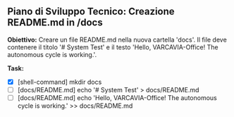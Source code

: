 ## Piano di Sviluppo Tecnico: Creazione README.md in /docs

**Obiettivo:** Creare un file README.md nella nuova cartella 'docs'. Il file deve contenere il titolo '# System Test' e il testo 'Hello, VARCAVIA-Office! The autonomous cycle is working.'.

**Task:**

- [x] [shell-command] mkdir docs
- [ ] [docs/README.md] echo '# System Test' > docs/README.md
- [ ] [docs/README.md] echo 'Hello, VARCAVIA-Office! The autonomous cycle is working.' >> docs/README.md
